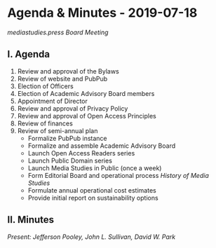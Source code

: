 # Agenda & Minutes - 2019-07-18

*mediastudies.press Board Meeting*

## I. Agenda

1. Review and approval of the Bylaws
2. Review of website and PubPub
3. Election of Officers
4. Election of Academic Advisory Board members
5. Appointment of Director
6. Review and approval of Privacy Policy
7. Review and approval of Open Access Principles
8. Review of finances
9. Review of semi-annual plan
	* Formalize PubPub instance
	* Formalize and assemble Academic Advisory Board
	* Launch Open Access Readers series
	* Launch Public Domain series
	* Launch Media Studies in Public (once a week)
	* Form Editorial Board and operational process *History of Media Studies*
	* Formulate annual operational cost estimates
	* Provide initial report on sustainability options


## II. Minutes

*Present: Jefferson Pooley, John L. Sullivan, David W. Park*

